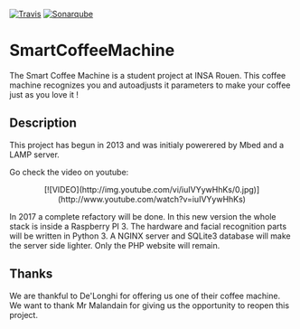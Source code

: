[![Travis](https://img.shields.io/travis/Koisell/SmartCoffeeMachine.svg?style=flat-square)](https://travis-ci.org/Koisell/SmartCoffeeMachine) [![Sonarqube](https://sonarcloud.io/api/badges/gate?key=SmartCoffeeMachine)](https://sonarcloud.io/dashboard?id=SmartCoffeeMachine)
# SmartCoffeeMachine

The Smart Coffee Machine is a student project at INSA Rouen.
This coffee machine recognizes you and autoadjusts it parameters to make your coffee just as you love it !

## Description
This project has begun in 2013 and was initialy powerered by Mbed and a LAMP server.

Go check the video on youtube:

<center>[![VIDEO](http://img.youtube.com/vi/iuIVYywHhKs/0.jpg)](http://www.youtube.com/watch?v=iuIVYywHhKs)</center>

In 2017 a complete refactory will be done. In this new version the whole stack is inside a Raspberry PI 3.
The hardware and facial recognition parts will be written in Python 3. A NGINX server and SQLite3 database will make the server side lighter. Only the PHP website will remain.


## Thanks

We are thankful to De'Longhi for offering us one of their coffee machine.
We want to thank Mr Malandain for giving us the opportunity to reopen this project.